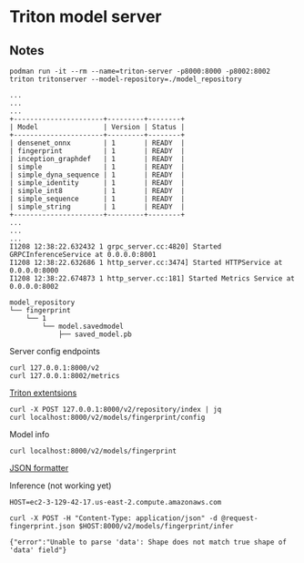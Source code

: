 # Triton model server

## Notes

```
podman run -it --rm --name=triton-server -p8000:8000 -p8002:8002 triton tritonserver --model-repository=./model_repository
```
```
...
...
...
+----------------------+---------+--------+
| Model                | Version | Status |
+----------------------+---------+--------+
| densenet_onnx        | 1       | READY  |
| fingerprint          | 1       | READY  |
| inception_graphdef   | 1       | READY  |
| simple               | 1       | READY  |
| simple_dyna_sequence | 1       | READY  |
| simple_identity      | 1       | READY  |
| simple_int8          | 1       | READY  |
| simple_sequence      | 1       | READY  |
| simple_string        | 1       | READY  |
+----------------------+---------+--------+
...
...
...
I1208 12:38:22.632432 1 grpc_server.cc:4820] Started GRPCInferenceService at 0.0.0.0:8001
I1208 12:38:22.632686 1 http_server.cc:3474] Started HTTPService at 0.0.0.0:8000
I1208 12:38:22.674873 1 http_server.cc:181] Started Metrics Service at 0.0.0.0:8002
```

```
model_repository
└── fingerprint
    └── 1
        └── model.savedmodel
            ├── saved_model.pb
```

Server config endpoints

```
curl 127.0.0.1:8000/v2
curl 127.0.0.1:8002/metrics
```

[Triton extentsions](https://docs.nvidia.com/deeplearning/triton-inference-server/user-guide/docs/protocol/extension_model_repository.html#index)

```
curl -X POST 127.0.0.1:8000/v2/repository/index | jq
curl localhost:8000/v2/models/fingerprint/config
```

Model info
```
curl localhost:8000/v2/models/fingerprint
```

[JSON formatter](https://jsonformatter.org/)

Inference (not working yet)
```
HOST=ec2-3-129-42-17.us-east-2.compute.amazonaws.com

curl -X POST -H "Content-Type: application/json" -d @request-fingerprint.json $HOST:8000/v2/models/fingerprint/infer

{"error":"Unable to parse 'data': Shape does not match true shape of 'data' field"}
```
